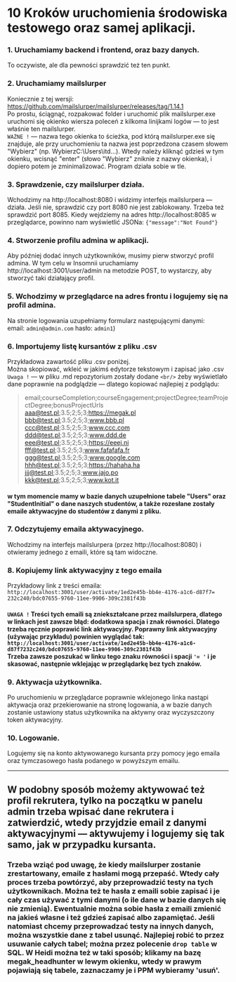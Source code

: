 # 10 Kroków uruchomienia środowiska testowego oraz samej aplikacji.

### 1. Uruchamiamy backend i frontend, oraz bazy danych. 
To oczywiste, ale dla pewności sprawdzić też ten punkt.

### 2. Uruchamiamy mailslurper
Koniecznie z tej wersji: <br/> https://github.com/mailslurper/mailslurper/releases/tag/1.14.1
<br/>
   Po prostu, ściągnąć, rozpakować folder i uruchomić plik mailslurper.exe
   uruchomi się okienko wiersza poleceń z kilkoma linijkami logów — to jest właśnie ten mailslurper.<br/>
   `WAŻNE !` — nazwa tego okienka to ścieżka, pod którą mailslurper.exe się znajduje, ale przy uruchomieniu ta nazwa jest poprzedzona czasem słowem "Wybierz" (np. WybierzC:\Users\itd...). Wtedy należy kliknąć gdzieś w tym okienku, wcisnąć "enter" (słowo "Wybierz" zniknie z nazwy okienka), i dopiero potem je zminimalizować. Program działa sobie w tle.

### 3. Sprawdzenie, czy mailslurper działa. 
Wchodzimy na http://localhost:8080 i widzimy interfejs mailslurpera — działa. Jeśli nie, sprawdzić czy port 8080 nie jest zablokowany. Trzeba też sprawdzić port 8085. Kiedy wejdziemy na adres http://localhost:8085 w przeglądarce, powinno nam wyświetlić JSONa: `{"message":"Not Found"}`

### 4. Stworzenie profilu admina w aplikacji.
Aby później dodać innych użytkowników, musimy pierw stworzyć profil admina. W tym celu w Insomnii uruchamiamy http://localhost:3001/user/admin na metodzie POST, to wystarczy, aby stworzyć taki działający profil.

### 5. Wchodzimy w przeglądarce na adres frontu i logujemy się na profil admina.
Na stronie logowania uzupełniamy formularz następującymi danymi:<br/>
email: `admin@admin.com` hasło: `admin1`)

### 6. Importujemy listę kursantów z pliku .csv
Przykładowa zawartość pliku .csv poniżej.<br/>
Można skopiować, wkleić w jakimś edytorze tekstowym i zapisać jako .csv<br/>
`Uwaga !` — w pliku .md repozytorium zostały dodane `<br/>` żeby wyświetlało dane poprawnie na podglądzie — dlatego kopiować najlepiej z podglądu: <br/>
>email;courseCompletion;courseEngagement;projectDegree;teamProjectDegree;bonusProjectUrls<br/>
aaa@test.pl;3.5;2;5;3;https://megak.pl<br/>
bbb@test.pl;3.5;2;5;3;www.bbb.pl<br/>
ccc@test.pl;3.5;2;5;3;www.ccc.com<br/>
ddd@test.pl;3.5;2;5;3;www.ddd.de<br/>
eee@test.pl;3.5;2;5;3;https://eeej.ni<br/>
fff@test.pl;3.5;2;5;3;www.fafafafa.fr<br/>
ggg@test.pl;3.5;2;5;3;www.google.com<br/>
hhh@test.pl;3.5;2;5;3;https://hahaha.ha<br/>
jjj@test.pl;3.5;2;5;3;www.jajo.po<br/>
kkk@test.pl;3.5;2;5;3;www.kot.it<br/>

#### w tym momencie mamy w bazie danych uzupełnione tabele "Users" oraz "StudentInitial" o dane naszych studentów, a także rozesłane zostały emaile aktywacyjne do studentów z danymi z pliku.

### 7. Odczytujemy emaila aktywacyjnego.
Wchodzimy na interfejs mailslurpera (przez http://localhost:8080) i otwieramy jednego z emaili, które są tam widoczne.

### 8. Kopiujemy link aktywacyjny z tego emaila
Przykładowy link z treści emaila:<br/> `http://localhost:3001/user/activate/1ed2e45b-bb4e-4176-a1c6-d87f7= 232c240/bdc07655-9760-11ee-9906-309c2381f43b`
#### `UWAGA !` Treści tych emaili są zniekształcane przez mailslurpera, dlatego w linkach jest zawsze błąd: dodatkowa spacja i znak równości. Dlatego trzeba ręcznie poprawić link aktywacyjny. Poprawny link aktywacyjny (używając przykładu) powinien wyglądać tak: <br/> `http://localhost:3001/user/activate/1ed2e45b-bb4e-4176-a1c6-d87f7232c240/bdc07655-9760-11ee-9906-309c2381f43b`<br/> Trzeba zawsze poszukać w linku tego znaku równości i spacji `'= '` i je skasować, następnie wklejając w przeglądarkę bez tych znaków.

### 9. Aktywacja użytkownika.
Po uruchomieniu w przeglądarce poprawnie wklejonego linka nastąpi aktywacja oraz przekierowanie na stronę logowania, a w bazie danych zostanie ustawiony status użytkownika na aktywny oraz wyczyszczony token aktywacyjny.

### 10. Logowanie.
Logujemy się na konto aktywowanego kursanta przy pomocy jego emaila oraz tymczasowego hasła podanego w powyższym emailu.
<hr/>

## W podobny sposób możemy aktywować też profil rekrutera, tylko na początku w panelu admin trzeba wpisać dane rekrutera i zatwierdzić, wtedy przyjdzie email z danymi aktywacyjnymi — aktywujemy i logujemy się tak samo, jak w przypadku kursanta.

### Trzeba wziąć pod uwagę, że kiedy mailslurper zostanie zrestartowany, emaile z hasłami mogą przepaść. Wtedy cały proces trzeba powtórzyć, aby przeprowadzić testy na tych użytkownikach. Można też te hasła z emaili sobie zapisać i je cały czas używać z tymi danymi (o ile dane w bazie danych się nie zmienią). Ewentualnie można sobie hasła z emaili zmienić na jakieś własne i też gdzieś zapisać albo zapamiętać. Jeśli natomiast chcemy przeprowadzać testy na innych danych, można wszystkie dane z tabel usunąć. Najlepiej robić to przez usuwanie całych tabel; można przez polecenie `drop table` w SQL. W Heidi można też w taki sposób; klikamy na bazę megak_headhunter w lewym okienku, wtedy w prawym pojawiają się tabele, zaznaczamy je i PPM wybieramy 'usuń'.